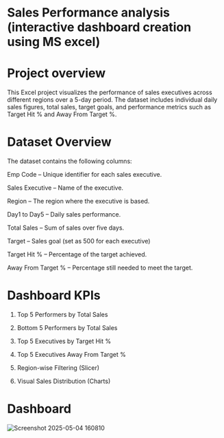  # Sales Performance analysis (interactive dashboard creation using MS excel)

 # Project overview 
This Excel project visualizes the performance of sales executives across different regions over a 5-day period. The dataset includes individual daily sales figures, total sales, target goals, and performance metrics such as Target Hit % and Away From Target %.

# Dataset Overview
The dataset contains the following columns:

Emp Code – Unique identifier for each sales executive.

Sales Executive – Name of the executive.

Region – The region where the executive is based.

Day1 to Day5 – Daily sales performance.

Total Sales – Sum of sales over five days.

Target – Sales goal (set as 500 for each executive)

Target Hit % – Percentage of the target achieved.

Away From Target % – Percentage still needed to meet the target.



# Dashboard KPIs 
1) Top 5 Performers by Total Sales

2) Bottom 5 Performers by Total Sales

3) Top 5 Executives by Target Hit %

4) Top 5 Executives Away From Target %

5) Region-wise Filtering (Slicer)

6) Visual Sales Distribution (Charts)


# Dashboard
![Screenshot 2025-05-04 160810](https://github.com/user-attachments/assets/92b1eaa9-d658-4c4e-b199-a0919b735b54)
